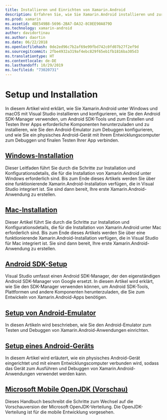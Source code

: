 ```yaml
---
title: Installieren und Einrichten von Xamarin.Android
description: Erfahren Sie, wie Sie Xamarin.Android installieren und zur Verwendung mit Visual Studio konfigurieren.
ms.prod: xamarin
ms.assetid: 4BE549B8-5696-2BA7-DA32-8C0EE90A879D
ms.technology: xamarin-android
author: davidortinau
ms.author: daortin
ms.date: 06/22/2018
ms.openlocfilehash: 0de2ed96c7b2af69e99fbd742c0fd07b27f2ef9d
ms.sourcegitcommit: 2fbe4932a319af4ebc829f65eb1fb1816ba305d3
ms.translationtype: HT
ms.contentlocale: de-DE
ms.lasthandoff: 10/29/2019
ms.locfileid: "73020731"
---
```

# <a name="setup-and-installation"></a>Setup und Installation

In diesem Artikel wird erklärt, wie Sie Xamarin.Android unter Windows und macOS mit Visual Studio installieren und konfigurieren, wie Sie den Android SDK-Manager verwenden, um Android SDK-Tools und zum Erstellen und Testen Ihrer Apps erforderliche Komponenten herunterzuladen und zu installieren, wie Sie den Android-Emulator zum Debuggen konfigurieren, und wie Sie ein physisches Android-Gerät mit Ihrem Entwicklungscomputer zum Debuggen und finalen Testen Ihrer App verbinden.

## <a name="windows-installationandroidget-startedinstallationwindowsmd"></a>[Windows-Installation](~/android/get-started/installation/windows.md)

Dieser Leitfaden führt Sie durch die Schritte zur Installation und Konfigurationsdetails, die für die Installation von Xamarin.Android unter Windows erforderlich sind. Bis zum Ende dieses Artikels werden Sie über eine funktionierende Xamarin.Android-Installation verfügen, die in Visual Studio integriert ist. Sie sind dann bereit, Ihre erste Xamarin.Android-Anwendung zu erstellen.

## <a name="mac-installationhttpsdocsmicrosoftcomvisualstudiomacinstallation"></a>[Mac-Installation](https://docs.microsoft.com/visualstudio/mac/installation)

Dieser Artikel führt Sie durch die Schritte zur Installation und Konfigurationsdetails, die für die Installation von Xamarin.Android unter Mac erforderlich sind. Bis zum Ende dieses Artikels werden Sie über eine funktionierende Xamarin.Android-Installation verfügen, die in Visual Studio für Mac integriert ist. Sie sind dann bereit, Ihre erste Xamarin.Android-Anwendung zu erstellen.

## <a name="android-sdk-setupandroidget-startedinstallationandroid-sdkmd"></a>[Android SDK-Setup](~/android/get-started/installation/android-sdk.md)

Visual Studio umfasst einen Android SDK-Manager, der den eigenständigen Android SDK-Manager von Google ersetzt. In diesem Artikel wird erklärt, wie Sie den SDK-Manager verwenden können, um Android SDK-Tools, Plattformen und andere Komponenten herunterzuladen, die Sie zum Entwickeln von Xamarin.Android-Apps benötigen.

## <a name="android-emulator-setupandroidget-startedinstallationandroid-emulatorindexmd"></a>[Setup von Android-Emulator](~/android/get-started/installation/android-emulator/index.md)

In diesen Artikeln wird beschrieben, wie Sie den Android-Emulator zum Testen und Debuggen von Xamarin.Android-Anwendungen einrichten.

## <a name="android-device-setupandroidget-startedinstallationset-up-device-for-developmentmd"></a>[Setup eines Android-Geräts](~/android/get-started/installation/set-up-device-for-development.md)

In diesem Artikel wird erläutert, wie ein physisches Android-Gerät eingerichtet und mit einem Entwicklungscomputer verbunden wird, sodass das Gerät zum Ausführen und Debuggen von Xamarin.Android-Anwendungen verwendet werden kann.

## <a name="microsoft-mobile-openjdk-previewandroidget-startedinstallationopenjdkmd"></a>[Microsoft Mobile OpenJDK (Vorschau)](~/android/get-started/installation/openjdk.md)

Dieses Handbuch beschreibt die Schritte zum Wechsel auf die Vorschauversion der Microsoft OpenJDK-Verteilung. Die OpenJDK-Verteilung ist für die mobile Entwicklung vorgesehen.
